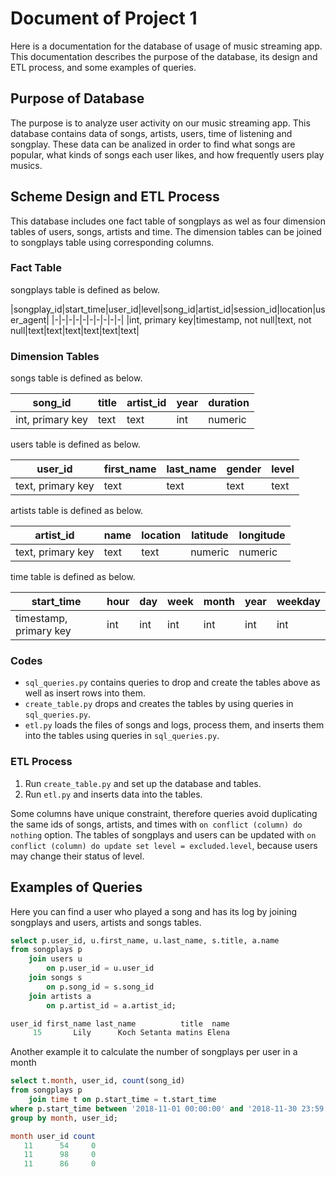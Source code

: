 # Document of Project 1

Here is a documentation for the database of usage of music streaming app.
This documentation describes the purpose of the database, its design and ETL process, and some examples of queries.

## Purpose of Database

The purpose is to analyze user activity on our music streaming app.
This database contains data of songs, artists, users, time of listening and songplay.
These data can be analized in order to find what songs are popular, what kinds of songs each user likes, and how frequently users play musics.

## Scheme Design and ETL Process

This database includes one fact table of songplays as wel as four dimension tables of users, songs, artists and time.
The dimension tables can be joined to songplays table using corresponding columns.

### Fact Table

songplays table is defined as below.

|songplay_id|start_time|user_id|level|song_id|artist_id|session_id|location|user_agent|
|-|-|-|-|-|-|-|-|-|-|
|int, primary key|timestamp, not null|text, not null|text|text|text|text|text|text|

### Dimension Tables

songs table is defined as below.

|song_id|title|artist_id|year|duration|
|-|-|-|-|-|
|int, primary key|text|text|int|numeric|

users table is defined as below.

|user_id|first_name|last_name|gender|level|
|-|-|-|-|-|
|text, primary key|text|text|text|text|

artists table is defined as below.

|artist_id|name|location|latitude|longitude|
|-|-|-|-|-|
|text, primary key|text|text|numeric|numeric|

time table is defined as below.

|start_time|hour|day|week|month|year|weekday|
|-|-|-|-|-|-|-|
|timestamp, primary key|int|int|int|int|int|int|

### Codes

- `sql_queries.py` contains queries to drop and create the tables above as well as insert rows into them.
- `create_table.py` drops and creates the tables by using queries in `sql_queries.py`.
- `etl.py` loads the files of songs and logs, process them, and inserts them into the tables using queries in `sql_queries.py`.

### ETL Process

1. Run `create_table.py` and set up the database and tables.
1. Run `etl.py` and inserts data into the tables.

Some columns have unique constraint, therefore queries avoid duplicating the same ids of songs, artists, and times with `on conflict (column) do nothing` option. The tables of songplays and users can be updated with `on conflict (column) do update set level = excluded.level`, because users may change their status of level.

## Examples of Queries

Here you can find a user who played a song and has its log by joining songplays and users, artists and songs tables.

```sql
select p.user_id, u.first_name, u.last_name, s.title, a.name
from songplays p
    join users u
        on p.user_id = u.user_id
    join songs s
        on p.song_id = s.song_id
    join artists a
        on p.artist_id = a.artist_id;

user_id first_name last_name          title  name
     15       Lily      Koch Setanta matins Elena
```

Another example it to calculate the number of songplays per user in a month

```sql
select t.month, user_id, count(song_id)
from songplays p
    join time t on p.start_time = t.start_time
where p.start_time between '2018-11-01 00:00:00' and '2018-11-30 23:59:59'
group by month, user_id;

month user_id count
   11      54     0
   11      98     0
   11      86     0
```
